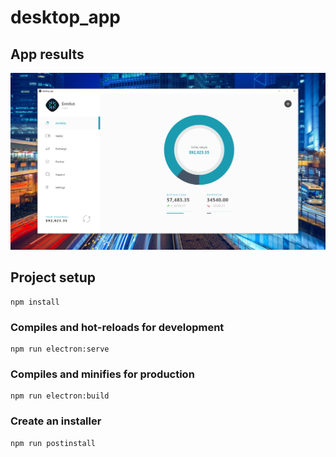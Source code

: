 # desktop_app

## App results
![](results_app.png)

## Project setup
```
npm install
```

### Compiles and hot-reloads for development
```
npm run electron:serve
```

### Compiles and minifies for production
```
npm run electron:build
```

### Create an installer
```
npm run postinstall
```